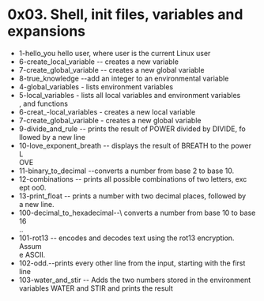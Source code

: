 # 0x03. Shell, init files, variables and expansions
* 1-hello_you  hello user, where user is the current Linux user
* 6-create_local_variable -- creates a new variable
* 7-create_global_variable -- creates a new global variable
* 8-true_knowledge --add an integer to an environmental variable
* 4-global_variables - lists environment variables
* 5-local_variables - lists all local variables and environment variables\
, and functions
* 6-creat_-local_variables - creates a new local variable
* 7-create_global_variable - creates a new global variable
* 9-divide_and_rule  --  prints the result of POWER divided by DIVIDE, fo\
llowed by a new line
* 10-love_exponent_breath -- displays the result of BREATH to the power L\
OVE
* 11-binary_to_decimal  --converts a number from base 2 to base 10.
* 12-combinations -- prints all possible combinations of two letters, exc\
ept oo0.
* 13-print_float -- prints a number with two decimal places, followed by \
a new line.
* 100-decimal_to_hexadecimal--\ converts a number from base 10 to base 16\
..
* 101-rot13 -- encodes and decodes text using the rot13 encryption. Assum\
e ASCII.
* 102-odd.--prints every other line from the input, starting with the first line
* 103-water_and_stir -- Adds the two numbers stored in the environment variables WATER and STIR and prints the result